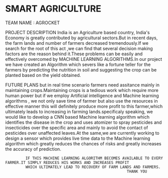 # SMART AGRICULTURE
TEAM NAME : AGROCKET

PROJECT DESCRIPTION
            India is an Agriculture based country, India's Economy is greatly contributed by agricultural sectors.But in recent days, the farm lands and number of farmers decreased tremendously.If we search for the root of this act ,we can find that several decision making factors are the reason behind it.These problems can be easily and effectively overcomed by MACHINE LEARNING ALGORITHMS.In our project we have created an Algorithm which severs like a fortune teller for the farmers by predicting the nutrition in soil and suggesting the crop can be planted based on the yield obtained.
            
FUTURE PLANS
             but in real time scenario farmers need assitance mainly in maintaining crops.Maintaining crops is a tedious work which require more human power but if we employ Artificial intelligence and Machine learning algorithms , we not only save time of farmer but also use the resources in effective manner this will definitely produce more profit to this farmer,which ultimately leads to increasing in farming lands.specificaly speaking, we would like to develop a CNN based Machine learning algorithm which identifies the disease in the crop and uses atomizer to spray pesticides and insecticides over the specific area and mainly to avoid the contact of pesticides over unaffected leaves.At the same,we are currently working to design a sensor which provides live time data to the Machine learning algorithm which greatly reduces the chances of risks and greatly increases the accuracy of prediction.
             
             IF THIS MACHINE LEARNING ALGORITHM BECOMES AVAILABLE TO EVERY FARMER.IT SIMPLY REDUCES HIS WORKS AND INCREASES PROFIT
             WHICH ULTIMATELY LEAD TO RECOVERY OF FARM LANDS AND FARMERS.
                                                          THANK YOU

